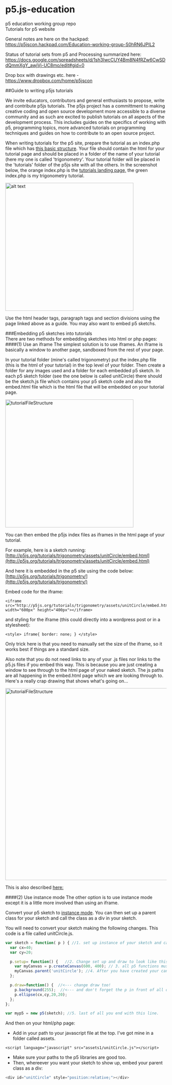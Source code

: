 # p5.js-education
p5 education working group repo  
Tutorials for p5 website


General notes are here on the hackpad:  
https://p5jscon.hackpad.com/Education-working-group-S0hRN6JPIL2

Status of tutorial sets from p5 and Processing summarized here:   https://docs.google.com/spreadsheets/d/1sh3IwcCUY4Bm8N4fRZw6CwSDdQmmXgY_awjVj-UC8mo/edit#gid=0

Drop box with drawings etc. here - https://www.dropbox.com/home/p5jscon  

##Guide to writing p5js tutorials

We invite educators, contributors and general enthusiasts to propose, write and contribute p5js tutorials. The p5js project has a committment to making creative coding and open source development more accessible to a diverse community and as such are excited to publish tutorials on all aspects of the development process. This includes guides on the specifics of working with p5, programming topics, more advanced tutorials on programming techniques and guides on how to contribute to an open source project.


When writing tutorials for the p5 site, prepare the tutorial as an index.php file which has [this basic structure](https://github.com/processing/p5.js-website/blob/master/get-started/index.php). Your file should contain the html for your tutorial page and should be placed in a folder of the name of your tutorial (here my one is called 'trigonometry'. Your tutorial folder will be placed in the 'tutorials' folder of the p5js site with all the others. In the screenshot below, the orange index.php is the [tutorials landing page,](http://p5js.org/tutorials/) the green index.php is my trigonometry tutorial.  

  <img src="https://github.com/tegacodes/p5.js-education/raw/master/images/_tutorials1.png" alt="alt text" width="400px">

Use the html header tags, paragraph tags and section divisions using the page linked above as a guide. You may also want to embed p5 sketchs.

###Embedding p5 sketches into tutorials  
There are two methods for embedding sketches into html or php pages:
####(1) Use an iframe
The simplest solution is to use iframes. An iframe is basically a window to another page, sandboxed from the rest of your page.  

In your tutorial folder (mine's called trigonometry) put the index.php file (this is the html of your tutorial) in the top level of your folder. Then create a folder for any images used and a folder for each embedded p5 sketch. In each p5 sketch folder (see the one below is called unitCircle) there should be the sketch.js file which contains your p5 sketch code and also the embed.html file which is the html file that will be embedded on your tutorial page.  

 <img src="https://github.com/tegacodes/p5.js-education/raw/master/images/_tutorialfileStructure.png" alt="tutorialFileStructure" width="400px">

You can then embed the p5js index files as iframes in the html page of your tutorial.  

For example, here is a sketch running:  
[http://p5js.org/tutorials/trigonometry/assets/unitCircle/embed.html](http://p5js.org/tutorials/trigonometry/assets/unitCircle/embed.html)

And here it is embedded in the p5 site using the code below:  
[http://p5js.org/tutorials/trigonometry/](http://p5js.org/tutorials/trigonometry/)

Embed code for the iframe:  
```
<iframe src="http://p5js.org/tutorials/trigonometry/assets/unitCircle/embed.html" width="600px" height="400px"></iframe>
```
and styling for the iframe (this could directly into a wordpress post or in a stylesheet):
```
<style> iframe{ border: none; } </style>
```
Only trick here is that you need to manually set the size of the iframe, so it works best if things are a standard size.

Also note that you do not need links to any of your .js files nor links to the p5.js files if you embed this way. This is because you are just creating a window to see through to the html page of your naked sketch. The js paths are all happening in the embed.html page which we are looking through to. Here's a really crap drawing that shows what's going on...

 <img src="https://github.com/tegacodes/p5.js-education/raw/master/images/iframe-2.jpg" alt="tutorialFileStructure" width="600px">

This is also described [here:](https://github.com/processing/p5.js/wiki/Embedding-p5.js)



####(2) Use instance mode
The other option is to use instance mode except it is a little more involved than using an iframe.

Convert your p5 sketch to [instance mode](http://p5js.org/examples/examples/Instance_Mode_Instantiation.php). You can then set up a parent class for your sketch and call the class as a div in your sketch.

You will need to convert your sketch making the following changes. This code is a file called unitCircle.js.

```javascript
var sketch = function( p ) { //1. set up instance of your sketch and call it p - this means your whole sketch will go into {} as a block of code
  var cx=40;
  var cy=20;

  p.setup= function() {   //2. Change set up and draw to look like this. The p. in front indicates these belong to your instance called p.
    var myCanvas = p.createCanvas(600, 400); // 3. all p5 functions must now have the prefix "p." as they are part of the p instance. Here createCanvas is now p.createCanvas.
    myCanvas.parent('unitCircle'); //4. After you have created your canvas, here mine's called myCanvas, set up parent class called unitCircle or whatever you want to call your sketch.
  };

  p.draw=function() {  //<--- change draw too!
    p.background(255);  //<--- and don't forget the p in front of all of your p5 functions.
    p.ellipse(cx,cy,20,20);
  };
};

var myp5 = new p5(sketch); //5. last of all you end with this line.
```

And then on your html/php page:  
* Add in your path to your javascript file at the top. I've got mine in a folder called assets.  
```  
<script language="javascript" src="assets1/unitCircle.js"></script>
```
* Make sure your paths to the p5 libraries are good too.  
* Then, whereever you want your sketch to show up, embed your parent class as a div:  

```javascript
<div id="unitCircle" style="position:relative;"></div>
```
